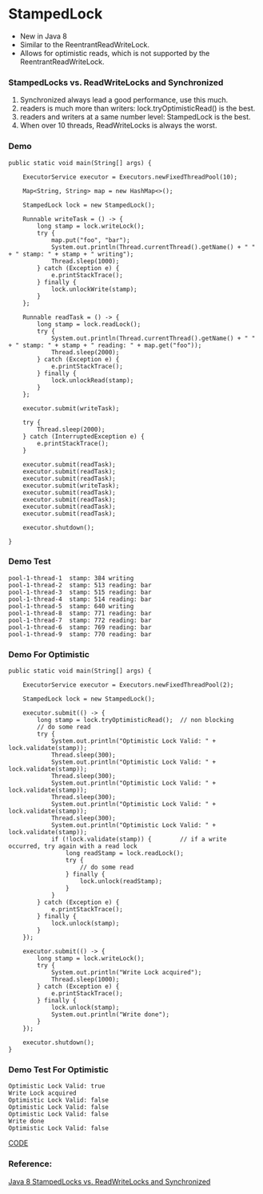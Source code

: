 # StampedLock

* New in Java 8 
* Similar to the ReentrantReadWriteLock. 
* Allows for optimistic reads, which is not supported by the ReentrantReadWriteLock. 


### StampedLocks vs. ReadWriteLocks and Synchronized

1. Synchronized always lead a good performance, use this much.
2. readers is much more than writers: lock.tryOptimisticRead() is the best.
3. readers and writers at a same number level: StampedLock is the best.
4. When over 10 threads, ReadWriteLocks is always the worst.


### Demo

```
public static void main(String[] args) {

    ExecutorService executor = Executors.newFixedThreadPool(10);

    Map<String, String> map = new HashMap<>();

    StampedLock lock = new StampedLock();

    Runnable writeTask = () -> {
        long stamp = lock.writeLock();
        try {
            map.put("foo", "bar");
            System.out.println(Thread.currentThread().getName() + " " + " stamp: " + stamp + " writing");
            Thread.sleep(1000);
        } catch (Exception e) {
            e.printStackTrace();
        } finally {
            lock.unlockWrite(stamp);
        }
    };

    Runnable readTask = () -> {
        long stamp = lock.readLock();
        try {
            System.out.println(Thread.currentThread().getName() + " " + " stamp: " + stamp + " reading: " + map.get("foo"));
            Thread.sleep(2000);
        } catch (Exception e) {
            e.printStackTrace();
        } finally {
            lock.unlockRead(stamp);
        }
    };

    executor.submit(writeTask);

    try {
        Thread.sleep(2000);
    } catch (InterruptedException e) {
        e.printStackTrace();
    }

    executor.submit(readTask);
    executor.submit(readTask);
    executor.submit(readTask);
    executor.submit(writeTask);
    executor.submit(readTask);
    executor.submit(readTask);
    executor.submit(readTask);
    executor.submit(readTask);

    executor.shutdown();

}
```

### Demo Test

```
pool-1-thread-1  stamp: 384 writing
pool-1-thread-2  stamp: 513 reading: bar
pool-1-thread-3  stamp: 515 reading: bar
pool-1-thread-4  stamp: 514 reading: bar
pool-1-thread-5  stamp: 640 writing
pool-1-thread-8  stamp: 771 reading: bar
pool-1-thread-7  stamp: 772 reading: bar
pool-1-thread-6  stamp: 769 reading: bar
pool-1-thread-9  stamp: 770 reading: bar
```

### Demo For Optimistic

```
public static void main(String[] args) {

    ExecutorService executor = Executors.newFixedThreadPool(2);

    StampedLock lock = new StampedLock();

    executor.submit(() -> {
        long stamp = lock.tryOptimisticRead();  // non blocking
        // do some read
        try {
            System.out.println("Optimistic Lock Valid: " + lock.validate(stamp));
            Thread.sleep(300);
            System.out.println("Optimistic Lock Valid: " + lock.validate(stamp));
            Thread.sleep(300);
            System.out.println("Optimistic Lock Valid: " + lock.validate(stamp));
            Thread.sleep(300);
            System.out.println("Optimistic Lock Valid: " + lock.validate(stamp));
            Thread.sleep(300);
            System.out.println("Optimistic Lock Valid: " + lock.validate(stamp));
            if (!lock.validate(stamp)) {        // if a write occurred, try again with a read lock
                long readStamp = lock.readLock();
                try {
                    // do some read
                } finally {
                    lock.unlock(readStamp);
                }
            }
        } catch (Exception e) {
            e.printStackTrace();
        } finally {
            lock.unlock(stamp);
        }
    });

    executor.submit(() -> {
        long stamp = lock.writeLock();
        try {
            System.out.println("Write Lock acquired");
            Thread.sleep(1000);
        } catch (Exception e) {
            e.printStackTrace();
        } finally {
            lock.unlock(stamp);
            System.out.println("Write done");
        }
    });

    executor.shutdown();
}
```

### Demo Test For Optimistic

```
Optimistic Lock Valid: true
Write Lock acquired
Optimistic Lock Valid: false
Optimistic Lock Valid: false
Optimistic Lock Valid: false
Write done
Optimistic Lock Valid: false
```


[CODE](https://github.com/guyc1812/Tony/blob/master/src/main/java/com/avengers/tony/JavaBasic/lock/code)


### Reference:

[Java 8 StampedLocks vs. ReadWriteLocks and Synchronized](https://blog.takipi.com/java-8-stampedlocks-vs-readwritelocks-and-synchronized/)